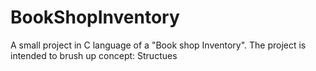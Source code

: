 # BookShopInventory
A small project in C language of a "Book shop Inventory". The project is intended to brush up concept: Structues
